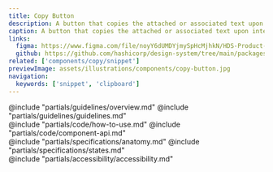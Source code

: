 ```yaml
---
title: Copy Button
description: A button that copies the attached or associated text upon interaction.
caption: A button that copies the attached or associated text upon interaction.
links:
  figma: https://www.figma.com/file/noyY6dUMDYjmySpHcMjhkN/HDS-Product---Components?type=design&node-id=37400-71082&mode=design
  github: https://github.com/hashicorp/design-system/tree/main/packages/components/src/components/hds/copy/button
related: ['components/copy/snippet']
previewImage: assets/illustrations/components/copy-button.jpg
navigation:
  keywords: ['snippet', 'clipboard']
---
```


<section data-tab="Guidelines">
  @include "partials/guidelines/overview.md"
  @include "partials/guidelines/guidelines.md"
</section>

<section data-tab="Code">
  @include "partials/code/how-to-use.md"
  @include "partials/code/component-api.md"
</section>

<section data-tab="Specifications">
  @include "partials/specifications/anatomy.md"
  @include "partials/specifications/states.md"
</section>

<section data-tab="Accessibility">
  @include "partials/accessibility/accessibility.md"
</section>